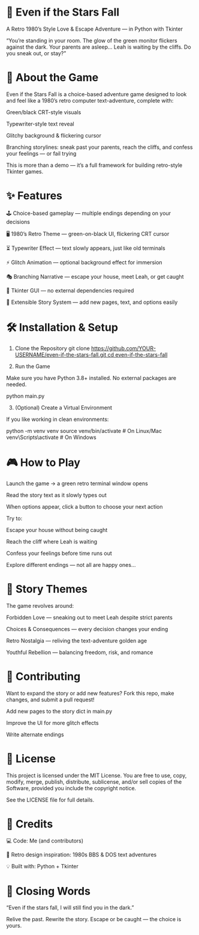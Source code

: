 # 🌌 Even if the Stars Fall

A Retro 1980’s Style Love & Escape Adventure — in Python with Tkinter
 
“You’re standing in your room. The glow of the green monitor flickers against the dark. Your parents are asleep… Leah is waiting by the cliffs. Do you sneak out, or stay?”

# 📖 About the Game

Even if the Stars Fall is a choice-based adventure game designed to look and feel like a 1980’s retro computer text-adventure, complete with:

Green/black CRT-style visuals
 
Typewriter-style text reveal

Glitchy background & flickering cursor
 
Branching storylines: sneak past your parents, reach the cliffs, and confess your feelings — or fail trying

This is more than a demo — it’s a full framework for building retro-style Tkinter games.

# ✨ Features
  
🕹️ Choice-based gameplay — multiple endings depending on your decisions

🖥️ 1980’s Retro Theme — green-on-black UI, flickering CRT cursor

⏳ Typewriter Effect — text slowly appears, just like old terminals

⚡ Glitch Animation — optional background effect for immersion

🎭 Branching Narrative — escape your house, meet Leah, or get caught

🔧 Tkinter GUI — no external dependencies required

📂 Extensible Story System — add new pages, text, and options easily

# 🛠️ Installation & Setup
1. Clone the Repository
git clone [https://github.com/YOUR-USERNAME/even-if-the-stars-fall.git
cd even-if-the-stars-fall](https://github.com/Ep0xy-1/Text_To_Story_Python/edit/main/README.md)

2. Run the Game

Make sure you have Python 3.8+ installed. No external packages are needed.

python main.py

3. (Optional) Create a Virtual Environment

If you like working in clean environments:

python -m venv venv
source venv/bin/activate  # On Linux/Mac
venv\Scripts\activate     # On Windows

# 🎮 How to Play

Launch the game → a green retro terminal window opens

Read the story text as it slowly types out

When options appear, click a button to choose your next action

Try to:

Escape your house without being caught

Reach the cliff where Leah is waiting

Confess your feelings before time runs out

Explore different endings — not all are happy ones…

# 📝 Story Themes
 
The game revolves around:

Forbidden Love — sneaking out to meet Leah despite strict parents

Choices & Consequences — every decision changes your ending

Retro Nostalgia — reliving the text-adventure golden age

Youthful Rebellion — balancing freedom, risk, and romance

# 🤝 Contributing

Want to expand the story or add new features? Fork this repo, make changes, and submit a pull request!

Add new pages to the story dict in main.py

Improve the UI for more glitch effects

Write alternate endings

# 📜 License

This project is licensed under the MIT License.
You are free to use, copy, modify, merge, publish, distribute, sublicense, and/or sell copies of the Software, provided you include the copyright notice.

See the LICENSE
 file for full details.

# 💾 Credits

💻 Code: Me (and contributors)

🎨 Retro design inspiration: 1980s BBS & DOS text adventures

💡 Built with: Python + Tkinter

# 🌠 Closing Words

“Even if the stars fall, I will still find you in the dark.”

Relive the past. Rewrite the story. Escape or be caught — the choice is yours.
